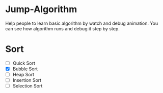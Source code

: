 # Jump-Algorithm
Help people to learn basic algorithm by watch and debug animation.
You can see how algorithm runs and debug it step by step.
# Sort
- [ ] Quick Sort
- [x] Bubble Sort
- [ ] Heap Sort
- [ ] Insertion Sort
- [ ] Selection Sort
